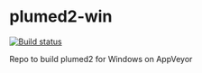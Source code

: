 # plumed2-win

[![Build status](https://ci.appveyor.com/api/projects/status/dtgsvjri0k59mp6c?svg=true)](https://ci.appveyor.com/project/tonigi/plumed2-appveyor)

Repo to build plumed2 for Windows on AppVeyor
